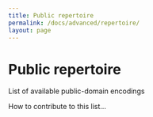 ```yaml
---
title: Public repertoire
permalink: /docs/advanced/repertoire/
layout: page
---
```

# Public repertoire    

List of available public-domain encodings

How to contribute to this list...